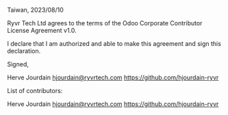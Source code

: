 Taiwan, 2023/08/10

Ryvr Tech Ltd agrees to the terms of the Odoo Corporate Contributor License
Agreement v1.0.

I declare that I am authorized and able to make this agreement and sign this
declaration.

Signed,

Herve Jourdain hjourdain@ryvrtech.com https://github.com/hjourdain-ryvr

List of contributors:

Herve Jourdain hjourdain@ryvrtech.com https://github.com/hjourdain-ryvr
